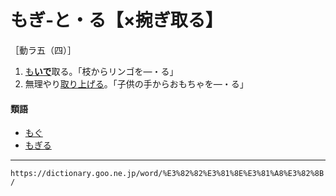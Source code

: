 # もぎ‐と・る【×捥ぎ取る】

［動ラ五（四）］

1. [も**いで**](%E3%82%82%E3%81%90%EF%BC%88%E6%8D%A5%E3%81%90%EF%BC%89.md)取る。「枝からリンゴを―・る」
2. 無理やり[取り上げる](とりあげる（取り上げる）)。「子供の手からおもちゃを―・る」
    

#### 類語

-   [もぐ](https://dictionary.goo.ne.jp/word/%E3%82%82%E3%81%90/#jn-218843)
-   [もぎる](https://dictionary.goo.ne.jp/word/%E3%82%82%E3%81%8E%E3%82%8B/#jn-218833)

---
`https://dictionary.goo.ne.jp/word/%E3%82%82%E3%81%8E%E3%81%A8%E3%82%8B/`